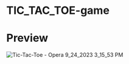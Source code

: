 # TIC_TAC_TOE-game
<h1>Preview</h1>

![Tic-Tac-Toe - Opera 9_24_2023 3_15_53 PM](https://github.com/rishirawat04/TIC_TAC_TOE-game/assets/121020112/c8041779-778a-44f8-8563-7dabb0ca97ad)
